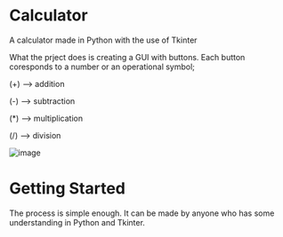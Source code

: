 # Calculator
A calculator made in Python with the use of Tkinter

What the prject does is creating a GUI with buttons. Each button coresponds to a number or an operational symbol;

(+) --> addition

(-) --> subtraction

(*) --> multiplication

(/) --> division


![image](https://github.com/DimosZigi/Calculator/assets/151669315/3eabe2a5-5590-4894-a121-a33537704276)


# Getting Started
The process is simple enough. It can be made by anyone who has some understanding in Python and Tkinter.
